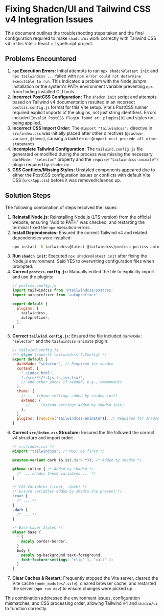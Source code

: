 # Fixing Shadcn/UI and Tailwind CSS v4 Integration Issues

This document outlines the troubleshooting steps taken and the final configuration required to make `shadcn/ui` work correctly with Tailwind CSS v4 in this Vite + React + TypeScript project.

## Problems Encountered

1.  **`npx` Execution Errors:** Initial attempts to run `npx shadcn@latest init` and `npx tailwindcss ...` failed with `npm error could not determine executable to run`. This indicated a problem with the Node.js/npm installation or the system's PATH environment variable preventing `npx` from finding installed CLI tools.
2.  **Incorrect PostCSS Configuration:** The `shadcn init` script and attempts based on Tailwind v4 documentation resulted in an incorrect `postcss.config.js` format for this Vite setup. Vite's PostCSS runner required explicit imports of the plugins, not just string identifiers. Errors included `Invalid PostCSS Plugin found at: plugins[0]` and styles not being applied.
3.  **Incorrect CSS Import Order:** The `@import "tailwindcss";` directive in `src/index.css` was initially placed after other directives (`@custom-variant`, `@theme`), causing a build error: `@import must precede all other statements`.
4.  **Incomplete Tailwind Configuration:** The `tailwind.config.js` file generated or modified during the process was missing the necessary `darkMode: "selector"` property and the `require("tailwindcss-animate")` plugin required by `shadcn/ui`.
5.  **CSS Conflicts/Missing Styles:** Unstyled components appeared due to either the PostCSS configuration issues or conflicts with default Vite CSS (`src/App.css`) before it was removed/cleaned up.

## Solution Steps

The following combination of steps resolved the issues:

1.  **Reinstall Node.js:** Reinstalling Node.js (LTS version) from the official website, ensuring "Add to PATH" was checked, and restarting the terminal fixed the `npx` execution errors.
2.  **Install Dependencies:** Ensured the correct Tailwind v4 and related dependencies were installed:
    ```bash
    npm install -D tailwindcss@latest @tailwindcss/postcss postcss autoprefixer tailwindcss-animate
    ```
3.  **Run `shadcn init`:** Executed `npx shadcn@latest init` after fixing the Node.js environment. Said YES to overwriting configuration files when prompted.
4.  **Correct `postcss.config.js`:** Manually edited the file to explicitly import and use the plugins:
    ```javascript
    // postcss.config.js
    import tailwindcss from '@tailwindcss/postcss'
    import autoprefixer from 'autoprefixer'

    export default {
      plugins: [
        tailwindcss,
        autoprefixer,
      ],
    }
    ```
5.  **Correct `tailwind.config.js`:** Ensured the file included `darkMode: "selector"` and the `tailwindcss-animate` plugin:
    ```javascript
    // tailwind.config.js
    /** @type {import('tailwindcss').Config} */
    export default {
      darkMode: "selector", // Required for shadcn
      content: [
        "./index.html",
        "./src/**/*.{js,ts,jsx,tsx}",
        // Add other paths if needed, e.g., components
      ],
      theme: {
        // ... (theme settings added by shadcn init)
        extend: {
          // ... (extend settings added by shadcn init)
        },
      },
      plugins: [require("tailwindcss-animate")], // Required for shadcn
    }
    ```
6.  **Correct `src/index.css` Structure:** Ensured the file followed the correct v4 structure and import order:
    ```css
    /* src/index.css */
    @import "tailwindcss"; /* MUST be first */

    @custom-variant dark (&:is(.dark *)); /* Added by shadcn */

    @theme inline { /* Added by shadcn */
      /* ... shadcn theme variables ... */
    }

    /* CSS Variables (:root, .dark) */
    /* Ensure variables added by shadcn are present */
    :root {
      /* ... */
    }
    .dark {
      /* ... */
    }

    /* Base Layer Styles */
    @layer base {
      * {
        @apply border-border;
      }
      body {
        @apply bg-background text-foreground;
        font-feature-settings: "rlig" 1, "calt" 1;
      }
    }
    ```
7.  **Clear Caches & Restart:** Frequently stopped the Vite server, cleared the Vite cache (`node_modules/.vite`), cleared browser cache, and restarted the server (`npm run dev`) to ensure changes were picked up.

This combination addressed the environment issues, configuration mismatches, and CSS processing order, allowing Tailwind v4 and `shadcn/ui` to function correctly. 
